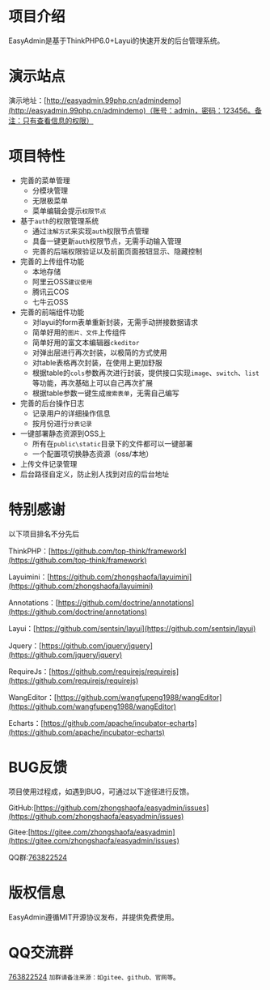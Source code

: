 # 项目介绍
EasyAdmin是基于ThinkPHP6.0+Layui的快速开发的后台管理系统。

# 演示站点
演示地址：[http://easyadmin.99php.cn/admindemo](http://easyadmin.99php.cn/admindemo)（账号：admin，密码：123456。备注：只有查看信息的权限）

# 项目特性
* 完善的菜单管理
    * 分模块管理
    * 无限极菜单
    * 菜单编辑会提示`权限节点`
* 基于`auth`的权限管理系统
    * 通过`注解方式`来实现`auth`权限节点管理
    * 具备一键更新`auth`权限节点，无需手动输入管理
    * 完善的后端权限验证以及前面页面按钮显示、隐藏控制
* 完善的上传组件功能
    * 本地存储
    * 阿里云OSS`建议使用`
    * 腾讯云COS
    * 七牛云OSS
* 完善的前端组件功能
   * 对layui的form表单重新封装，无需手动拼接数据请求
   * 简单好用的`图片、文件`上传组件
   * 简单好用的富文本编辑器`ckeditor`
   * 对弹出层进行再次封装，以极简的方式使用
   * 对table表格再次封装，在使用上更加舒服
   * 根据table的`cols`参数再次进行封装，提供接口实现`image`、`switch`、`list`等功能，再次基础上可以自己再次扩展
   * 根据table参数一键生成`搜索表单`，无需自己编写
* 完善的后台操作日志
   * 记录用户的详细操作信息
   * 按月份进行`分表记录`
* 一键部署静态资源到OSS上
   * 所有在`public\static`目录下的文件都可以一键部署
   * 一个配置项切换静态资源（oss/本地）
* 上传文件记录管理
* 后台路径自定义，防止别人找到对应的后台地址

# 特别感谢
以下项目排名不分先后

ThinkPHP：[https://github.com/top-think/framework](https://github.com/top-think/framework)

Layuimini：[https://github.com/zhongshaofa/layuimini](https://github.com/zhongshaofa/layuimini)

Annotations：[https://github.com/doctrine/annotations](https://github.com/doctrine/annotations)

Layui：[https://github.com/sentsin/layui](https://github.com/sentsin/layui)

Jquery：[https://github.com/jquery/jquery](https://github.com/jquery/jquery)

RequireJs：[https://github.com/requirejs/requirejs](https://github.com/requirejs/requirejs)

WangEditor：[https://github.com/wangfupeng1988/wangEditor](https://github.com/wangfupeng1988/wangEditor)

Echarts：[https://github.com/apache/incubator-echarts](https://github.com/apache/incubator-echarts)

# BUG反馈
项目使用过程成，如遇到BUG，可通过以下途径进行反馈。

GitHub:[https://github.com/zhongshaofa/easyadmin/issues](https://github.com/zhongshaofa/easyadmin/issues)

Gitee:[https://gitee.com/zhongshaofa/easyadmin](https://gitee.com/zhongshaofa/easyadmin/issues)

QQ群:[763822524](https://jq.qq.com/?_wv=1027&k=5IHJawE)
   
# 版权信息
EasyAdmin遵循MIT开源协议发布，并提供免费使用。

# QQ交流群
[763822524](https://jq.qq.com/?_wv=1027&k=5IHJawE) `加群请备注来源：如gitee、github、官网等`。